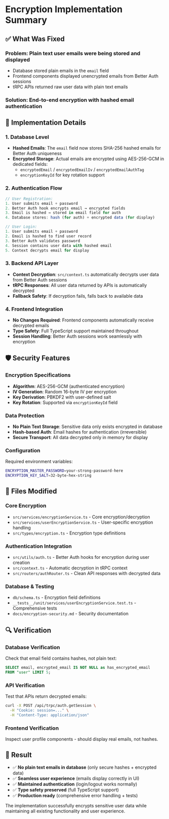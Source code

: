 # Encryption Implementation Summary

## ✅ What Was Fixed

### **Problem**: Plain text user emails were being stored and displayed
- Database stored plain emails in the `email` field
- Frontend components displayed unencrypted emails from Better Auth sessions
- tRPC APIs returned raw user data with plain text emails

### **Solution**: End-to-end encryption with hashed email authentication

## 🔐 Implementation Details

### 1. **Database Level**
- **Hashed Emails**: The `email` field now stores SHA-256 hashed emails for Better Auth uniqueness
- **Encrypted Storage**: Actual emails are encrypted using AES-256-GCM in dedicated fields:
  - `encryptedEmail` / `encryptedEmailIv` / `encryptedEmailAuthTag`
  - `encryptionKeyId` for key rotation support

### 2. **Authentication Flow**
```typescript
// User Registration:
1. User submits email + password
2. Better Auth hook encrypts email → encrypted fields
3. Email is hashed → stored in email field for auth
4. Database stores: hash (for auth) + encrypted data (for display)

// User Login:
1. User submits email + password  
2. Email is hashed to find user record
3. Better Auth validates password
4. Session contains user data with hashed email
5. Context decrypts email for display
```

### 3. **Backend API Layer**
- **Context Decryption**: `src/context.ts` automatically decrypts user data from Better Auth sessions
- **tRPC Responses**: All user data returned by APIs is automatically decrypted
- **Fallback Safety**: If decryption fails, falls back to available data

### 4. **Frontend Integration**
- **No Changes Required**: Frontend components automatically receive decrypted emails
- **Type Safety**: Full TypeScript support maintained throughout
- **Session Handling**: Better Auth sessions work seamlessly with encryption

## 🛡️ Security Features

### **Encryption Specifications**
- **Algorithm**: AES-256-GCM (authenticated encryption)
- **IV Generation**: Random 16-byte IV per encryption
- **Key Derivation**: PBKDF2 with user-defined salt
- **Key Rotation**: Supported via `encryptionKeyId` field

### **Data Protection**
- **No Plain Text Storage**: Sensitive data only exists encrypted in database
- **Hash-based Auth**: Email hashes for authentication (irreversible)
- **Secure Transport**: All data decrypted only in memory for display

### **Configuration**
Required environment variables:
```bash
ENCRYPTION_MASTER_PASSWORD=your-strong-password-here
ENCRYPTION_KEY_SALT=32-byte-hex-string
```

## 📁 Files Modified

### Core Encryption
- `src/services/encryptionService.ts` - Core encryption/decryption
- `src/services/userEncryptionService.ts` - User-specific encryption handling
- `src/types/encryption.ts` - Encryption type definitions

### Authentication Integration  
- `src/utils/auth.ts` - Better Auth hooks for encryption during user creation
- `src/context.ts` - Automatic decryption in tRPC context
- `src/routers/authRouter.ts` - Clean API responses with decrypted data

### Database & Testing
- `db/schema.ts` - Encryption field definitions
- `__tests__/unit/services/userEncryptionService.test.ts` - Comprehensive tests
- `docs/encryption-security.md` - Security documentation

## 🔍 Verification

### **Database Verification**
Check that email field contains hashes, not plain text:
```sql
SELECT email, encrypted_email IS NOT NULL as has_encrypted_email 
FROM "user" LIMIT 5;
```

### **API Verification**  
Test that APIs return decrypted emails:
```bash
curl -X POST /api/trpc/auth.getSession \
  -H "Cookie: session=..." \
  -H "Content-Type: application/json"
```

### **Frontend Verification**
Inspect user profile components - should display real emails, not hashes.

## 🎯 Result

- ✅ **No plain text emails in database** (only secure hashes + encrypted data)
- ✅ **Seamless user experience** (emails display correctly in UI)
- ✅ **Maintained authentication** (login/logout works normally)
- ✅ **Type safety preserved** (full TypeScript support)
- ✅ **Production ready** (comprehensive error handling + tests)

The implementation successfully encrypts sensitive user data while maintaining all existing functionality and user experience.